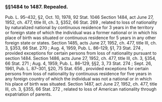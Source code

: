 <!--
url: https://uscode.house.gov/view.xhtml?req=granuleid:USC-prelim-title8-section1484&num=0&edition=prelim
date_accessed: 2024-07-28 23:46:08
-->
### §§1484 to 1487\. Repealed.
 Pub. L. 95–432,
 §2, Oct. 10, 1978,
 92 Stat. 1046
 Section 1484, act
 June 27, 1952, ch. 477, title III, ch. 3, §352,
 66 Stat. 269
 , related to loss of nationality by naturalized national by continuous residence for 3 years in the territory or foreign state of which the individual was a former national or in which his place of birth was situated or continuous residence for 5 years in any other foreign state or states.
 Section 1485, acts
 June 27, 1952, ch. 477, title III, ch. 3, §353,
 66 Stat. 270
 ; Aug. 4, 1959,
 Pub. L. 86–129,
 §1,
 73 Stat. 274
 , provided exceptions for certain persons from loss of nationality pursuant to section 1484\.
 Section 1486, acts
 June 27, 1952, ch. 477, title III, ch. 3, §354,
 66 Stat. 271
 ; Aug. 4, 1959,
 Pub. L. 86–129,
 §§2, 3,
 73 Stat. 274
 ; Sept. 26, 1961,
 Pub. L. 87–301,
 §20,
 75 Stat. 656
 , provided exceptions for certain persons from loss of nationality by continuous residence for five years in any foreign country of which the individual was not a national or in which his place of birth was situated.
 Section 1487, act
 June 27, 1952, ch. 477, title III, ch. 3, §355,
 66 Stat. 272
 , related to loss of American nationality through expatriation of parents.
